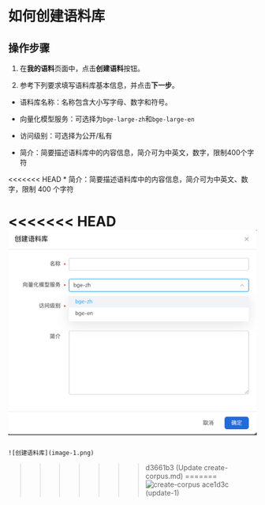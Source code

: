 # 如何创建语料库

## 操作步骤
1. 在**我的语料**页面中，点击**创建语料**按钮。

2. 参考下列要求填写语料库基本信息，并点击**下一步**。

* 语料库名称：名称包含大小写字母、数字和符号。

* 向量化模型服务：可选择为`bge-large-zh`和`bge-large-en`

* 访问级别：可选择为公开/私有

* 简介：简要描述语料库中的内容信息，简介可为中英文，数字，限制400个字符

<<<<<<< HEAD
    * 简介：简要描述语料库中的内容信息，简介可为中英文、数字，限制 400 个字符

<<<<<<< HEAD
![创建语料库](./images/create-corpus.png)
=======
    ![创建语料库](image-1.png)
>>>>>>> d3661b3 (Update create-corpus.md)
=======
![create-corpus](image-1.png)
>>>>>>> ace1d3c (update-1)

